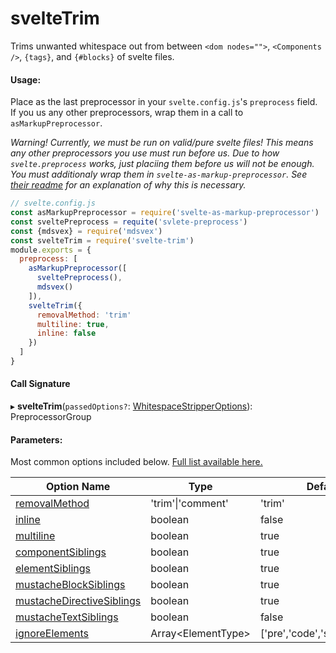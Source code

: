 # svelteTrim

Trims unwanted whitespace out from between `<dom nodes="">`,
`<Components />`, `{tags}`, and `{#blocks}` of svelte files.

#### Usage:
Place as the last preprocessor in your `svelte.config.js`'s `preprocess` field. If you us any other preprocessors, wrap them in a call to `asMarkupPreprocessor`.

*Warning! Currently, we must be run on valid/pure svelte files!
This means any other preprocessors you use must run before us.
Due to how `svelte.preprocess` works, just placiing them before us will not be enough. You must additionaly wrap them in `svelte-as-markup-preprocessor`. See [their readme](https://github.com/firefish5000/svelte-as-markup-preprocessor#readme) for an explanation of why this is necessary.*
```js
// svelte.config.js
const asMarkupPreprocessor = require('svelte-as-markup-preprocessor')
const sveltePreprocess = requite('svlete-preprocess')
const {mdsvex} = require('mdsvex')
const svelteTrim = require('svelte-trim')
module.exports = {
  preprocess: [
    asMarkupPreprocessor([
      sveltePreprocess(),
      mdsvex()
    ]),
    svelteTrim({
      removalMethod: 'trim'
      multiline: true,
      inline: false
    })
  ]
}
```

#### Call Signature
▸ **svelteTrim**(`passedOptions?`: [WhitespaceStripperOptions](docs/md/interfaces/whitespacestripperoptions.md)): PreprocessorGroup

#### Parameters:
Most common options included below. [Full list available here.](docs/md/interfaces/whitespacestripperoptions.md)

| Option Name | Type | Default |
|--|--|--|
[removalMethod](docs/md/interfaces/whitespacestripperoptions.md#removalmethod) | 'trim'\|'comment' | 'trim'
[inline](docs/md/interfaces/whitespacestripperoptions.md#inline) | boolean | false
[multiline](docs/md/interfaces/whitespacestripperoptions.md#multiline) | boolean | true
[componentSiblings](docs/md/interfaces/whitespacestripperoptions.md#componentsiblings) | boolean | true
[elementSiblings](docs/md/interfaces/whitespacestripperoptions.md#elementsiblings) | boolean | true
[mustacheBlockSiblings](docs/md/interfaces/whitespacestripperoptions.md#mustacheblocksiblings) | boolean | true
[mustacheDirectiveSiblings](docs/md/interfaces/whitespacestripperoptions.md#mustachedirectivesiblings) | boolean | true
[mustacheTextSiblings](docs/md/interfaces/whitespacestripperoptions.md#mustachetextsiblings) | boolean | false
[ignoreElements](docs/md/interfaces/whitespacestripperoptions.md#ignoreelements) | Array\<ElementType\> | ['pre','code','style','script']



